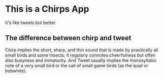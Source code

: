 # This is a Chirps App
It's like tweets but better.


## The difference between chirp and tweet

Chirp implies the short, sharp, and thin sound that is made by practically all small birds and some insects; it regularly connotes cheerfulness but often also busyness and immaturity.
And Tweet usually implies the monosyllabic note of a very small bird or the call of small game birds (as the quail or bobwhite).

